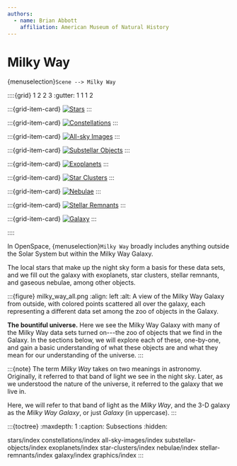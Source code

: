 ```yaml
---
authors:
  - name: Brian Abbott
    affiliation: American Museum of Natural History
---
```



# Milky Way

{menuselection}`Scene --> Milky Way`


::::{grid} 1 2 2 3
:gutter: 1 1 1 2

:::{grid-item-card} [](/content/milky-way/stars/index)
[![Stars](/content/milky-way/stars/stars/stars_icon.png)](/content/milky-way/stars/index)
:::

:::{grid-item-card} [](/content/milky-way/constellations/index)
[![Constellations](/content/milky-way/constellations/constellation-art/constellation_art_icon.png)](/content/milky-way/constellations/index)
:::

:::{grid-item-card} [](/content/milky-way/all-sky-images/index)
[![All-sky Images](/content/milky-way/all-sky-images/hydrogen-alpha/halpha_icon.png)](/content/milky-way/all-sky-images/index)
:::

:::{grid-item-card} [](/content/milky-way/substellar-objects/index)
[![Substellar Objects](/content/milky-way/substellar-objects/brown-dwarfs/brown_dwarfs_icon.png)](/content/milky-way/substellar-objects/index)
:::

:::{grid-item-card} [](/content/milky-way/exoplanets/index)
[![Exoplanets](/content/milky-way/exoplanets/exoplanet-systems/exoplanets_icon.png)](/content/milky-way/exoplanets/index)
:::

:::{grid-item-card} [](/content/milky-way/star-clusters/index)
[![Star Clusters](/content/milky-way/star-clusters/globular-clusters/globular_clusters_icon.png)](/content/milky-way/star-clusters/index)
:::

:::{grid-item-card} [](/content/milky-way/nebulae/index)
[![Nebulae](/content/milky-way/nebulae/HII-regions/HII_regions_icon.png)](/content/milky-way/nebulae/index)
:::

:::{grid-item-card} [](/content/milky-way/stellar-remnants/index)
[![Stellar Remnants](/content/milky-way/stellar-remnants/pulsars/pulsars_icon.png)](/content/milky-way/stellar-remnants/index)
:::

:::{grid-item-card} [](/content/milky-way/galaxy/index)
[![Galaxy](/content/milky-way/galaxy/milky-way-image/galaxy_image_icon.png)](/content/milky-way/galaxy/index)
:::

::::


In OpenSpace, {menuselection}`Milky Way` broadly includes anything outside the Solar System but within the Milky Way Galaxy.

The local stars that make up the night sky form a basis for these data sets, and we fill out the galaxy with exoplanets, star clusters, stellar remnants, and gaseous nebulae, among other objects.

:::{figure} milky_way_all.png
:align: left
:alt: A view of the Milky Way Galaxy from outside, with colored points scattered all over the galaxy, each representing a different data set among the zoo of objects in the Galaxy.

**The bountiful universe.** Here we see the Milky Way Galaxy with many of the Milky Way data sets turned on---the zoo of objects that we find in the Galaxy. In the sections below, we will explore each of these, one-by-one, and gain a basic understanding of what these objects are and what they mean for our understanding of the universe.
:::


:::{note}
The term _Milky Way_ takes on two meanings in astronomy. Originally, it referred to that band of light we see in the night sky. Later, as we understood the nature of the universe, it referred to the galaxy that we live in. 

Here, we will refer to that band of light as the _Milky Way_, and the 3-D galaxy as the _Milky Way Galaxy_, or just _Galaxy_ (in uppercase).
:::



:::{toctree}
:maxdepth: 1
:caption: Subsections
:hidden:

stars/index
constellations/index
all-sky-images/index
substellar-objects/index
exoplanets/index
star-clusters/index
nebulae/index
stellar-remnants/index
galaxy/index
graphics/index
:::

